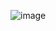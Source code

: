 ![image](https://user-images.githubusercontent.com/63789702/186239926-27a9e6b6-247e-491e-ad00-34c10713aff0.png)
